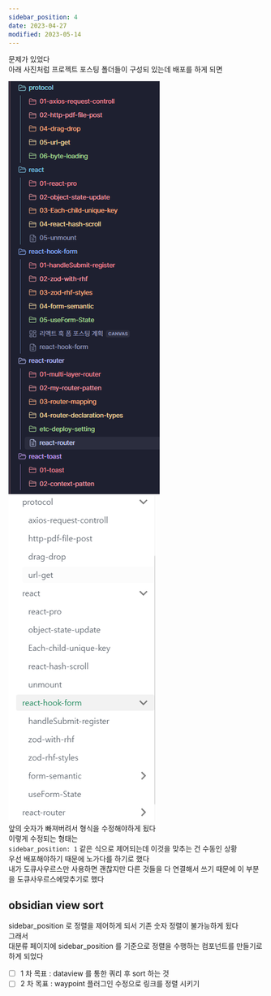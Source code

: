 ```yaml
---
sidebar_position: 4
date: 2023-04-27
modified: 2023-05-14
---
```


문제가 있었다  
아래 사진처럼 프로젝트 포스팅 폴더들이 구성되 있는데 배포를 하게 되면

![](file/sequence-index-issue.png)  
![](file/sequence-index-issue-1.png)  
앞의 숫자가 빠져버려서 형식을 수정해야하게 됬다  
이렇게 수정되는 형태는  
`sidebar_position: 1` 같은 식으로 제어되는데 이것을 맞추는 건 수동인 상황  
우선 배포해야하기 때문에 노가다를 하기로 했다  
내가 도큐사우르스만 사용하면 괜찮지만 다른 것들을 다 연결해서 쓰기 때문에 이 부분을 도큐사우르스에맞추기로 했다

## obsidian view sort

sidebar_position 로 정렬을 제어하게 되서 기존 숫자 정렬이 불가능하게 됬다  
그래서  
대분류 페이지에 sidebar_position 를 기준으로 정렬을 수행하는 컴포넌트를 만들기로 하게 되었다

- [ ] 1 차 목표 : dataview 를 통한 쿼리 후 sort 하는 것
- [ ] 2 차 목표 : waypoint 플러그인 수정으로 링크를 정렬 시키기
